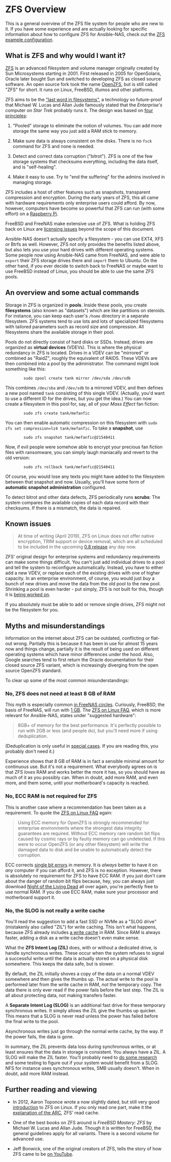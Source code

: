 # ZFS Overview

This is a general overview of the ZFS file system for people who are new to it.
If you have some experience and are actually looking for specific information
about how to configure ZFS for Ansible-NAS, check out the [ZFS example
configuration](zfs_configuration.md).  

## What is ZFS and why would I want it?

[ZFS](https://en.wikipedia.org/wiki/ZFS) is an advanced filesystem and volume
manager originally created by Sun Microsystems starting in 2001. First released
in 2005 for OpenSolaris, Oracle later bought Sun and switched to developing ZFS
as closed source software. An open source fork took the name
[OpenZFS](http://www.open-zfs.org/wiki/Main_Page), but is still called "ZFS" for
short. It runs on Linux, FreeBSD, illumos and other platforms.

ZFS aims to be the ["last word in
filesystems"](https://blogs.oracle.com/bonwick/zfs:-the-last-word-in-filesystems),
a technology so future-proof that Michael W. Lucas and Allan Jude famously
stated that the _Enterprise's_ computer on _Star Trek_ probably runs it. The
design was based on [four
principles](https://www.youtube.com/watch?v=MsY-BafQgj4):

1. "Pooled" storage to eliminate the notion of volumes. You can add more storage
   the same way you just add a RAM stick to memory.

1. Make sure data is always consistent on the disks. There is no `fsck` command
   for ZFS and none is needed.

1. Detect and correct data corruption ("bitrot"). ZFS is one of the few storage
   systems that checksums everything, including the data itself, and is
   "self-healing".

1. Make it easy to use. Try to "end the suffering" for the admins involved in
   managing storage.

ZFS includes a host of other features such as snapshots, transparent compression
and encryption. During the early years of ZFS, this all came with hardware
requirements only enterprise users could afford. By now, however, computers have
become so powerful that ZFS can run (with some effort) on a [Raspberry
Pi](https://gist.github.com/mohakshah/b203d33a235307c40065bdc43e287547). 

FreeBSD and FreeNAS make extensive use of ZFS. What is holding ZFS back on Linux
are [licensing issues](https://en.wikipedia.org/wiki/OpenZFS#History) beyond the
scope of this document. 

Ansible-NAS doesn't actually specify a filesystem - you can use EXT4, XFS or
Btrfs as well. However, ZFS not only provides the benefits listed above, but
also lets you use your hard drives with different operating systems. Some people
now using Ansible-NAS came from FreeNAS, and were able to `export` their ZFS
storage drives there and `import` them to Ubuntu. On the other hand, if you ever
decide to switch back to FreeNAS or maybe want to use FreeBSD instead of Linux,
you should be able to use the same ZFS pools. 

## An overview and some actual commands

Storage in ZFS is organized in **pools**. Inside these pools, you create
**filesystems** (also known as "datasets") which are like partitions on
steroids. For instance, you can keep each user's `/home` directory in a separate
filesystem. ZFS systems tend to use lots and lots of specialized filesystems
with tailored parameters such as record size and compression. All filesystems
share the available storage in their pool. 

Pools do not directly consist of hard disks or SSDs. Instead, drives are
organized as **virtual devices** (VDEVs). This is where the physical redundancy
in ZFS is located. Drives in a VDEV can be "mirrored" or combined as "RaidZ",
roughly the equivalent of RAID5. These VDEVs are then combined into a pool by the
administrator. The command might look something like this:

```
        sudo zpool create tank mirror /dev/sda /dev/sdb
```

This combines `/dev/sba` and `/dev/sdb` to a mirrored VDEV, and then defines a
new pool named `tank` consisting of this single VDEV. (Actually, you'd want to
use a different ID for the drives, but you get the idea.) You can now create a
filesystem in this pool for, say, all of your _Mass Effect_ fan fiction: 

```
        sudo zfs create tank/mefanfic
```

You can then enable automatic compression on this filesystem with `sudo zfs set
compression=lz4 tank/mefanfic`. To take a **snapshot**, use

```
        sudo zfs snapshot tank/mefanfic@21540411
```

Now, if evil people were somehow able to encrypt your precious fan fiction files
with ransomware, you can simply laugh maniacally and revert to the old version: 

```
        sudo zfs rollback tank/mefanfic@21540411
```

Of course, you would lose any texts you might have added to the filesystem
between that snapshot and now. Usually, you'll have some form of **automatic
snapshot administration** configured.

To detect bitrot and other data defects, ZFS periodically runs **scrubs**: The
system compares the available copies of each data record with their checksums.
If there is a mismatch, the data is repaired.


## Known issues 

> At time of writing (April 2019), ZFS on Linux does not offer native
> encryption, TRIM support or device removal, which are all scheduled to be
> included in the upcoming [0.8
> release](https://www.phoronix.com/scan.php?page=news_item&px=ZFS-On-Linux-0.8-RC1-Released)
> any day now.

ZFS' original design for enterprise systems and redundancy requirements can make
some things difficult. You can't just add individual drives to a pool and tell
the system to reconfigure automatically. Instead, you have to either add a new
VDEV, or replace each of the existing drives with one of higher capacity. In an
enterprise environment, of course, you would just _buy_ a bunch of new drives
and move the data from the old pool to the new pool. Shrinking a pool is even
harder - put simply, ZFS is not built for this, though it is [being worked
on](https://www.delphix.com/blog/delphix-engineering/openzfs-device-removal). 

If you absolutely must be able to add or remove single drives, ZFS might not be
the filesystem for you. 

## Myths and misunderstandings 

Information on the internet about ZFS can be outdated, conflicting or flat-out
wrong. Partially this is because it has been in use for almost 15 years now and
things change, partially it is the result of being used on different operating
systems which have minor differences under the hood. Also, Google searches tend
to first return the Oracle documentation for their closed source ZFS variant,
which is increasingly diverging from the open source OpenZFS standard.

To clear up some of the most common misunderstandings:

### No, ZFS does not need at least 8 GB of RAM

This myth is especially common [in FreeNAS
circles](https://www.ixsystems.com/community/threads/does-freenas-really-need-8gb-of-ram.38685/).
Curiously, FreeBSD, the basis of FreeNAS, will run with [1
GB](https://wiki.freebsd.org/ZFSTuningGuide). The [ZFS on Linux
FAQ](https://github.com/zfsonlinux/zfs/wiki/FAQ#hardware-requirements), which is
more relevant for Ansible-NAS, states under "suggested hardware":

> 8GB+ of memory for the best performance. It's perfectly possible to run with
> 2GB or less (and people do), but you'll need more if using deduplication.

(Deduplication is only useful in [special
cases](http://open-zfs.org/wiki/Performance_tuning#Deduplication). If you are
reading this, you probably don't need it.)

Experience shows that 8 GB of RAM is in fact a sensible minimal amount for
continuous use. But it's not a requirement. What everybody agrees on is that ZFS
_loves_ RAM and works better the more it has, so you should have as much of it
as you possibly can. When in doubt, add more RAM, and even more, and them some,
until your motherboard's capacity is reached.

### No, ECC RAM is not required for ZFS

This is another case where a recommendation has been taken as a requirement. To
quote the [ZFS on Linux
FAQ](https://github.com/zfsonlinux/zfs/wiki/FAQ#do-i-have-to-use-ecc-memory-for-zfs)
again: 

> Using ECC memory for OpenZFS is strongly recommended for enterprise
> environments where the strongest data integrity guarantees are required.
> Without ECC memory rare random bit flips caused by cosmic rays or by faulty
> memory can go undetected. If this were to occur OpenZFS (or any other
> filesystem) will write the damaged data to disk and be unable to automatically
> detect the corruption.

ECC corrects [single bit errors](https://en.wikipedia.org/wiki/ECC_memory) in
memory. It is _always_ better to have it on _any_ computer if you can afford it,
and ZFS is no exception. However, there is absolutely no requirement for ZFS to
have ECC RAM. If you just don't care about the danger of random bit flips
because, hey, you can always just download [Night of the Living
Dead](https://archive.org/details/night_of_the_living_dead) all over again,
you're perfectly free to use normal RAM. If you do use ECC RAM, make sure your
processor and motherboard support it.

### No, the SLOG is not really a write cache

You'll read the suggestion to add a fast SSD or NVMe as a "SLOG drive"
(mistakenly also called "ZIL") for write caching. This isn't what happens,
because ZFS already includes [a write
cache](https://linuxhint.com/configuring-zfs-cache/) in RAM. Since RAM is always
faster, adding a disk as a write cache doesn't even make sense. 

What the **ZFS Intent Log (ZIL)** does, with or without a dedicated drive, is handle
synchronous writes. These occur when the system refuses to signal a successful
write until the data is actually stored on a physical disk somewhere. This keeps
the data safe, but is slower. 

By default, the ZIL initially shoves a copy of the data on a normal VDEV
somewhere and then gives the thumbs up. The actual write to the pool is
performed later from the write cache in RAM, _not_ the temporary copy. The data
there is only ever read if the power fails before the last step. The ZIL is all
about protecting data, not making transfers faster.

A **Separate Intent Log (SLOG)** is an additional fast drive for these temporary
synchronous writes. It simply allows the ZIL give the thumbs up quicker. This
means that a SLOG is never read unless the power has failed before the final
write to the pool. 

Asynchronous writes just go through the normal write cache, by the way. If the
power fails, the data is gone.

In summary, the ZIL prevents data loss during synchronous writes, or at least
ensures that the data in storage is consistent. You always have a ZIL. A SLOG
will make the ZIL faster. You'll probably need to [do some
research](https://www.ixsystems.com/blog/o-slog-not-slog-best-configure-zfs-intent-log/)
and some testing to figure out if your system would benefit from a SLOG. NFS for
instance uses synchronous writes, SMB usually doesn't. When in doubt, add more
RAM instead. 


## Further reading and viewing

- In 2012, Aaron Toponce wrote a now slightly dated, but still very good
  [introduction](https://pthree.org/2012/04/17/install-zfs-on-debian-gnulinux/)
  to ZFS on Linux. If you only read one part, make it the [explanation of the
  ARC](https://pthree.org/2012/12/07/zfs-administration-part-iv-the-adjustable-replacement-cache/),
  ZFS' read cache. 

- One of the best books on ZFS around is _FreeBSD Mastery: ZFS_ by Michael W.
  Lucas and Allan Jude. Though it is written for FreeBSD, the general guidelines
  apply for all variants. There is a second volume for advanced use.

- Jeff Bonwick, one of the original creators of ZFS, tells the story of how ZFS
  came to be [on YouTube](https://www.youtube.com/watch?v=dcV2PaMTAJ4).

